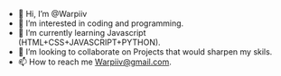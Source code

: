 - 👋 Hi, I’m @Warpiiv
- 👀 I’m interested in coding and programming.
- 🌱 I’m currently learning Javascript (HTML+CSS+JAVASCRIPT+PYTHON).
- 💞️ I’m looking to collaborate on Projects that would sharpen my skils.
- 📫 How to reach me Warpiiv@gmail.com.
